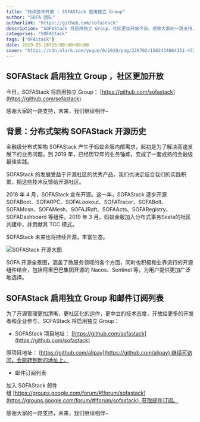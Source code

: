 ```yaml
---
title: "持续技术开放 | SOFAStack 启用独立 Group"
author: "SOFA 团队"
authorlink: "https://github.com/sofastack"
description: "SOFAStack 将启用独立 Group，社区更加开放今日。感谢大家的一路支持，未来，我们继续相伴"
categories: "SOFAStack"
tags: ["OFAStack"]
date: 2019-05-16T15:00:00+08:00
cover: "https://cdn.nlark.com/yuque/0/2019/png/226702/1563434064351-472db69f-36f7-4955-8925-c068cb16aac7.png"
---
```


## SOFAStack 启用独立 Group ，社区更加开放

今日，SOFAStack 将启用独立 Group： [https://github.com/sofastack](https://github.com/sofastack)

感谢大家的一路支持，未来，我们继续相伴~

## 背景：分布式架构 SOFAStack 开源历史

金融级分布式架构 SOFAStack 产生于蚂蚁金服内部需求，起初是为了解决高速发展下的业务问题。到 2019 年，已经历12年的业务锤炼，变成了一套成熟的金融级最佳实践。

SOFAStack 的发展受益于开源社区的优秀产品，我们也决定结合我们的实践积累，把这些技术反馈给开源社区。

2018 年 4 月，SOFAStack 宣布开源。这一年，SOFAStack 逐步开源 SOFABoot、SOFARPC、SOFALookout、SOFATracer、SOFABolt、SOFAMosn、SOFAMesh、SOFAJRaft、SOFAActs、SOFARegistry、SOFADashboard 等组件。2019 年 3 月，蚂蚁金服加入分布式事务Seata的社区共建中，并贡献其 TCC 模式。

SOFAStack 未来也将持续开源，丰富生态。

![SOFAStack 开源大图](https://cdn.nlark.com/yuque/0/2019/png/226702/1557974030732-9c58f91c-abbe-41ca-83c3-b228f7a187f0.png)

SOFA 开源全景图，涵盖了微服务领域的各个方面，同时也积极和业界流行的开源组件结合，包括阿里巴巴集团开源的 Nacos、Sentinel 等，为用户提供更加广泛地选择。

## SOFAStack 启用独立 Group 和邮件订阅列表

为了开源管理更加清晰，更社区化的运作，更中立的技术态度，开放给更多的开发者和企业参与，SOFAStack 将启用独立 Group：

- SOFAStack 项目地址： [https://github.com/sofastack](https://github.com/sofastack)

原项目地址： [https://github.com/alipay](https://github.com/alipay) 继续可访问，会跳转到新的地址上。

- 邮件订阅列表

加入 SOFAStack 邮件组 [https://groups.google.com/forum/#!forum/sofastack](https://groups.google.com/forum/#!forum/sofastack)  获取邮件订阅。

感谢大家的一路支持，未来，我们继续相伴~
